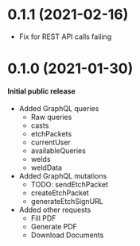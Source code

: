 # 0.1.1 (2021-02-16)

* Fix for REST API calls failing


# 0.1.0 (2021-01-30)

#### Initial public release

- Added GraphQL queries
  - Raw queries
  - casts
  - etchPackets
  - currentUser
  - availableQueries
  - welds
  - weldData
- Added GraphQL mutations
  - TODO: sendEtchPacket
  - createEtchPacket
  - generateEtchSignURL
- Added other requests
  - Fill PDF
  - Generate PDF
  - Download Documents